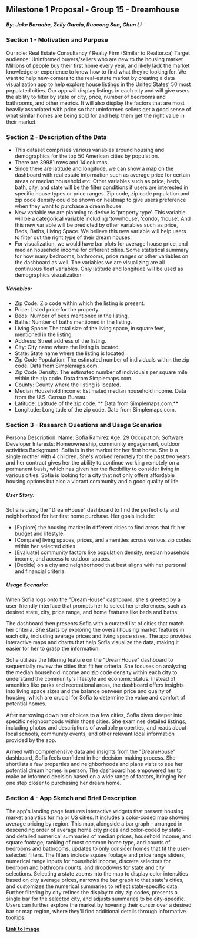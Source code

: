 ## Milestone 1 Proposal - Group 15 - Dreamhouse

##### By: Jake Barnabe, Zeily Garcia, Ruocong Sun, Chun Li

### Section 1 - Motivation and Purpose

Our role: Real Estate Consultancy / Realty Firm (Similar to Realtor.ca)
Target audience: Uninformed buyers/sellers who are new to the housing market
Millions of people buy their first home every year, and likely lack the market knowledge or experience to know how to find what they’re looking for. We want to help new-comers to the real-estate market by creating a data visualization app to help explore house listings in the United States’ 50 most populated cities. Our app will display listings in each city and will give users the ability to filter by state or city, price, number of bedrooms and bathrooms, and other metrics. It will also display the factors that are most heavily associated with price so that uninformed sellers get a good sense of what similar homes are being sold for and help them get the right value in their market.

### Section 2 - Description of the Data

- This dataset comprises various variables around housing and demographics for the top 50 American cities by population.
- There are 39981 rows and 14 columns. 
- Since there are latitude and longitude, we can show a map on the dashboard with real estate information such as average price for certain areas or median household etc. Other variables such as price, beds, bath, city, and state will be the filter conditions if users are interested in specific house types or price ranges. Zip code, zip code population and zip code density could be shown on heatmap to give users preference when they want to purchase a dream house. 
- New variable we are planning to derive is ‘property type’. This variable will be a categorical variable including ‘townhouse’, ‘condo’, ‘house’. And this new variable will be predicted by other variables such as price, Beds, Baths, Living Space. We believe this new variable will help users to filter out the right type of their dream houses.  
- For visualization, we would have bar plots for average house price, and median household income for different cities. Some statistical summary for how many bedrooms, bathrooms, price ranges or other variables on the dashboard as well. The variables we are visualizing are all continuous float variables. Only latitude and longitude will be used as demographics visualization. 

##### Variables:

- Zip Code: Zip code within which the listing is present.
- Price: Listed price for the property.
- Beds: Number of beds mentioned in the listing.
- Baths: Number of baths mentioned in the listing.
- Living Space: The total size of the living space, in square feet, mentioned in the listing.
- Address: Street address of the listing.
- City: City name where the listing is located.
- State: State name where the listing is located.
- Zip Code Population: The estimated number of individuals within the zip code. Data from Simplemaps.com.
- Zip Code Density: The estimated number of individuals per square mile within the zip code. Data from Simplemaps.com.
- County: County where the listing is located.
- Median Household income: Estimated median household income. Data from the U.S. Census Bureau.
- Latitude: Latitude of the zip code. ** Data from Simplemaps.com.**
- Longitude: Longitude of the zip code. Data from Simplemaps.com.

### Section 3 - Research Questions and Usage Scenarios

Persona Description:
Name: Sofía Ramirez
Age: 29
Occupation: Software Developer
Interests: Homeownership, community engagement, outdoor activities
Background: Sofia is in the market for her first home. She is a single mother with 4 children. She's worked remotely for the past two years and her contract gives her the ability to continue working remotely on a permanent basis, which has given her the flexibility to consider living in various cities. Sofia is looking for a city that not only offers affordable housing options but also a vibrant community and a good quality of life.

##### User Story:
Sofia is using the "DreamHouse" dashboard to find the perfect city and neighborhood for her first home purchase. Her goals include:

- [Explore] the housing market in different cities to find areas that fit her budget and lifestyle.
- [Compare] living spaces, prices, and amenities across various zip codes within her selected cities.
- [Evaluate] community factors like population density, median household income, and access to outdoor spaces.
- [Decide] on a city and neighborhood that best aligns with her personal and financial criteria.


##### Usage Scenario:

When Sofia logs onto the "DreamHouse" dashboard, she's greeted by a user-friendly interface that prompts her to select her preferences, such as desired state, city, price range, and home features like beds and baths.

The dashboard then presents Sofia with a curated list of cities that match her criteria. She starts by exploring the overall housing market features in each city, including average prices and living space sizes. The app provides interactive maps and charts that help Sofia visualize the data, making it easier for her to grasp the information.

Sofia utilizes the filtering feature on the "DreamHouse" dashboard to sequentially review the cities that fit her criteria. She focuses on analyzing the median household income and zip code density within each city to understand the community's lifestyle and economic status. Instead of amenities like parks and recreational areas, the dashboard offers insights into living space sizes and the balance between price and quality of housing, which are crucial for Sofia to determine the value and comfort of potential homes.

After narrowing down her choices to a few cities, Sofia dives deeper into specific neighborhoods within those cities. She examines detailed listings, including photos and descriptions of available properties, and reads about local schools, community events, and other relevant local information provided by the app.

Armed with comprehensive data and insights from the "DreamHouse" dashboard, Sofia feels confident in her decision-making process. She shortlists a few properties and neighborhoods and plans visits to see her potential dream homes in person. The dashboard has empowered her to make an informed decision based on a wide range of factors, bringing her one step closer to purchasing her dream home.

### Section 4 - App Sketch and Brief Description

The app's landing page features interactive widgets that present housing market analytics for major US cities. It includes a color-coded map showing average pricing by region. This map, alongside a bar graph - arranged in descending order of average home city prices and color-coded by state - and detailed numerical summaries of median prices, household income, and square footage, ranking of most common home type, and counts of bedrooms and bathrooms, updates to only consider homes that fit the user-selected filters. The filters include square footage and price range sliders, numerical range inputs for household income, discrete selectors for bedroom and bathroom counts, and dropdowns for state and city selections. Selecting a state zooms into the map to display color intensities based on city average prices, narrows the bar graph to that state's cities, and customizes the numerical summaries to reflect state-specific data. Further filtering by city refines the display to city zip codes, presents a single bar for the selected city, and adjusts summaries to be city-specific. Users can further explore the market by hovering their cursor over a desired bar or map region, where they'll find additional details through informative tooltips.

**[Link to Image](https://github.com/UBC-MDS/DSCI-532_2024_15_dreamhouse/blob/main/img/sketch.png)**
